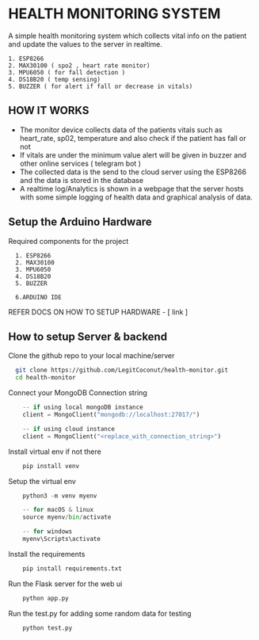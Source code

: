 
# HEALTH MONITORING SYSTEM

A simple health monitoring system which collects vital info on the patient and update the values to the server in realtime.

    1. ESP8266
    2. MAX30100 ( spo2 , heart rate monitor)
    3. MPU6050 ( for fall detection )
    4. DS18B20 ( temp sensing)
    5. BUZZER ( for alert if fall or decrease in vitals)



## HOW IT WORKS

- The monitor device collects data of the patients vitals such as heart_rate, sp02, temperature and also check if the patient has fall or not
- If vitals are under the minimum value alert will be given in buzzer and other online services ( telegram bot )
- The collected data is the send to the cloud server using the ESP8266 and the data is stored in the database
- A realtime log/Analytics is shown in a webpage that the server hosts with some simple logging of health data and graphical analysis of data.

## Setup the Arduino Hardware

Required components for the project

```info
  1. ESP8266
  2. MAX30100 
  3. MPU6050 
  4. DS18B20
  5. BUZZER 
  
  6.ARDUINO IDE
```

REFER DOCS ON HOW TO SETUP HARDWARE - [ link ]


## How to setup Server & backend


Clone the github repo to your local machine/server

```bash
  git clone https://github.com/LegitCoconut/health-monitor.git
  cd health-monitor
```
Connect your MongoDB Connection string
```python
    -- if using local mongoDB instance
    client = MongoClient("mongodb://localhost:27017/")

    -- if using cloud instance
    client = MongoClient("<replace_with_connection_string>")
```
    
Install virtual env if not there
```python
    pip install venv
```
Setup the virtual env 
```python
    python3 -m venv myenv

    -- for macOS & linux
    source myenv/bin/activate

    -- for windows
    myenv\Scripts\activate
```
Install the requirements
```python
    pip install requirements.txt
```
Run the Flask server for the web ui
```python
    python app.py
```

Run the test.py for adding some random data for testing
```python 
    python test.py
```